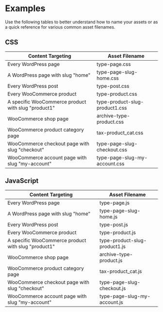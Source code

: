# Examples

Use the following tables to better understand how to name your assets or as a quick reference for various common asset filenames.

## CSS

| Content Targeting                                   | Asset Filename                 |
|-----------------------------------------------------|--------------------------------|
| Every WordPress page                                | type-page.css                  |
| A WordPress page with slug "home"                   | type-page-slug-home.css        |
| Every WordPress post                                | type-post.css                  |
| Every WooCommerce product                           | type-product.css               |
| A specific WooCommerce product with slug "product1" | type-product-slug-product1.css |
| WooCommerce shop page                               | archive-type-product.css       |
| WooCommerce product category page                   | tax-product_cat.css            |
| WooCommerce checkout page with slug "checkout"      | type-page-slug-checkout.css    |
| WooCommerce account page with slug "my-account"     | type-page-slug-my-account.css  |

## JavaScript

| Content Targeting                                   | Asset Filename                |
|-----------------------------------------------------|-------------------------------|
| Every WordPress page                                | type-page.js                  |
| A WordPress page with slug "home"                   | type-page-slug-home.js        |
| Every WordPress post                                | type-post.js                  |
| Every WooCommerce product                           | type-product.js               |
| A specific WooCommerce product with slug "product1" | type-product-slug-product1.js |
| WooCommerce shop page                               | archive-type-product.js       |
| WooCommerce product category page                   | tax-product_cat.js            |
| WooCommerce checkout page with slug "checkout"      | type-page-slug-checkout.js    |
| WooCommerce account page with slug "my-account"     | type-page-slug-my-account.js  |